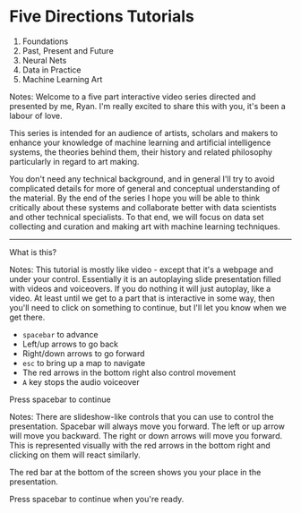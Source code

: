 # Five Directions Tutorials

1. Foundations
2. Past, Present and Future
3. Neural Nets
4. Data in Practice
5. Machine Learning Art
   
Notes:
Welcome to a five part interactive video series directed and presented by me, Ryan. I'm really excited to share this with you, it's been a labour of love.

This series is intended for an audience of artists, scholars and makers to enhance your knowledge of machine learning and artificial intelligence systems, the theories behind them, their history and related philosophy particularly in regard to art making.

You don't need any technical background, and in general I'll try to avoid complicated details for more of general and conceptual understanding of the material. By the end of the series I hope you will be able to think critically about these systems and collaborate better with data scientists and other technical specialists. To that end, we will focus on data set collecting and curation and making art with machine learning techniques.

---

What is this?

Notes:
This tutorial is mostly like video - except that it's a webpage and under your control. Essentially it is an autoplaying slide presentation filled with videos and voiceovers. If you do nothing it will just autoplay, like a video. At least until we get to a part that is interactive in some way, then you'll need to click on something to continue, but I'll let you know when we get there.



* `spacebar` to advance
* Left/up arrows to go back
* Right/down arrows to go forward
* `esc` to bring up a map to navigate
* The red arrows in the bottom right also control movement
* `A` key stops the audio voiceover
  
Press spacebar to continue <!-- .element: class="fragment glow" data-audio-advance="-1" -->

Notes:
There are slideshow-like controls that you can use to control the presentation. Spacebar will always move you forward. The left or up arrow will move you backward. The right or down arrows will move you forward. This is represented visually with the red arrows in the bottom right and clicking on them will react similarly.

The red bar at the bottom of the screen shows you your place in the presentation.

Press spacebar to continue when you're ready.